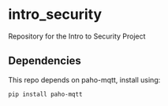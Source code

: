 # intro_security
Repository for the Intro to Security Project

## Dependencies

This repo depends on paho-mqtt, install using:
```bash
pip install paho-mqtt
```
